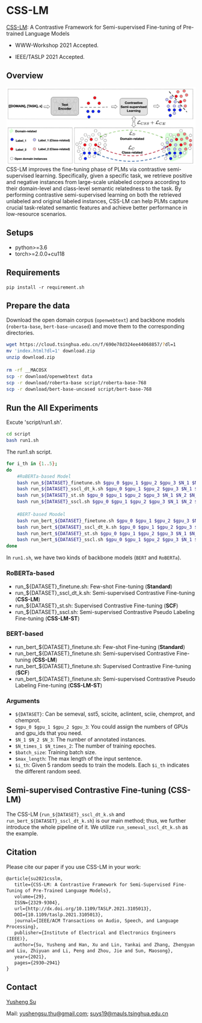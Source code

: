 # CSS-LM
[CSS-LM](https://arxiv.org/abs/2102.03752): A Contrastive Framework for Semi-supervised Fine-tuning of Pre-trained Language Models

- WWW-Workshop 2021 Accepted.

- IEEE/TASLP 2021 Accepted.

## Overview

![CSS-LM](https://github.com/thunlp/CSS-LM/blob/main/CSS-LM.jpg)
CSS-LM improves the fine-tuning phase of PLMs via contrastive semi-supervised learning. Specifically, given a specific task, we retrieve positive and negative instances from large-scale unlabeled corpora according to their domain-level and class-level semantic relatedness to the task. By performing contrastive semi-supervised learning on both the retrieved unlabeled and original labeled instances, CSS-LM can help PLMs capture crucial task-related semantic features and achieve better performance in low-resource scenarios.

## Setups
- python>=3.6
- torch>=2.0.0+cu118


## Requirements 
```
pip install -r requirement.sh
```

<!--
```
git clone git@github.com:NVIDIA/apex.git
cd apex
pip install -v --disable-pip-version-check --no-cache-dir ./
```
-->






## Prepare the data
Download the open domain corpus (`openwebtext`) and backbone models (`roberta-base`, `bert-base-uncased`) and move them to the corresponding directories.
```bash
wget https://cloud.tsinghua.edu.cn/f/690e78d324ee44068857/?dl=1
mv 'index.html?dl=1' download.zip
unzip download.zip

rm -rf __MACOSX
scp -r download/openwebtext data
scp -r download/roberta-base script/roberta-base-768
scp -r download/bert-base-uncased script/bert-base-768
```
<!-- scp -r download/opendomain_finetune_noword_10000 data-->

## Run the All Experiments
Excute 'script/run1.sh'.
```bash
cd script
bash run1.sh
```

The run1.sh script.
```bash
for i_th in {1..5};
do
    #RoBERTa-based Model
    bash run_${DATASET}_finetune.sh $gpu_0 $gpu_1 $gpu_2 $gpu_3 $N_1 $N_2 $N_3 $N_times_1 $N_times_2 $batch_size $max_length $i_th
    bash run_${DATASET}_sscl_dt_k.sh $gpu_0 $gpu_1 $gpu_2 $gpu_3 $N_1 $N_2 $N_3 $N_times_1 $N_times_2 $batch_size $max_length $i_th
    bash run_${DATASET}_st.sh $gpu_0 $gpu_1 $gpu_2 $gpu_3 $N_1 $N_2 $N_3 $N_times_1 $N_times_2 $batch_size $max_length $i_th
    bash run_${DATASET}_sscl.sh $gpu_0 $gpu_1 $gpu_2 $gpu_3 $N_1 $N_2 $N_3 $N_times_1 $N_times_2 $batch_size $max_length $i_th

    #BERT-based Moodel
    bash run_bert_${DATASET}_finetune.sh $gpu_0 $gpu_1 $gpu_2 $gpu_3 $N_1 $N_2 $N_3 $N_times_1 $N_times_2 $batch_size $max_length $i_th
    bash run_bert_${DATASET}_sscl_dt_k.sh $gpu_0 $gpu_1 $gpu_2 $gpu_3 $N_1 $N_2 $N_3 $N_times_1 $N_times_2 $batch_size $max_length $i_th
    bash run_bert_${DATASET}_st.sh $gpu_0 $gpu_1 $gpu_2 $gpu_3 $N_1 $N_2 $N_3 $N_times_1 $N_times_2 $batch_size $max_length $i_th
    bash run_bert_${DATASET}_sscl.sh $gpu_0 $gpu_1 $gpu_2 $gpu_3 $N_1 $N_2 $N_3 $N_times_1 $N_times_2 $batch_size $max_length $i_th
done
```


In `run1.sh`, we have two kinds of backbone models (`BERT` and `RoBERTa`). 
### RoBERTa-based 
- run_${DATASET}_finetune.sh: Few-shot Fine-tuning (<b>Standard</b>)
- run_${DATASET}_sscl_dt_k.sh: Semi-supervised Contrastive Fine-tuning (<b>CSS-LM</b>)
- run_${DATASET}_st.sh: Supervised Contrastive Fine-tuning (<b>SCF</b>) 
- run_${DATASET}_sscl.sh: Semi-supervised Contrastive Pseudo Labeling Fine-tuning (<b>CSS-LM-ST</b>)

### BERT-based 
- run_bert_${DATASET}_finetune.sh: Few-shot Fine-tuning (<b>Standard</b>)
- run_bert_${DATASET}_finetune.sh: Semi-supervised Contrastive Fine-tuning (<b>CSS-LM</b>)
- run_bert_${DATASET}_finetune.sh: Supervised Contrastive Fine-tuning (<b>SCF</b>)
- run_bert_${DATASET}_finetune.sh: Semi-supervised Contrastive Pseudo Labeling Fine-tuning (<b>CSS-LM-ST</b>)

### Arguments
- `${DATASET}`: Can be semeval, sst5, scicite, aclintent, sciie, chemprot, and chemprot.
- `$gpu_0 $gpu_1 $gpu_2 $gpu_3`: You could assign the numbers of GPUs and gpu_ids that you need.
- `$N_1 $N_2 $N_3`: The number of annotated instances.
- `$N_times_1 $N_times_2`: The number of training epoches.
- `$batch_size`: Training batch size.
- `$max_length`: The max length of the input sentence.
- `$i_th`: Given 5 random seeds to train the models. Each `$i_th` indicates the different random seed.



## Semi-supervised Contrastive Fine-tuning (<b>CSS-LM</b>)

The CSS-LM (`run_${DATASET}_sscl_dt_k.sh` and `run_bert_${DATASET}_sscl_dt_k.sh`) is our main method; thus, we further introduce the whole pipeline of it. We utilize `run_semeval_sscl_dt_k.sh` as the example.

<!--
## Run CSS-LM

By executing run1.sh, the code will automatically create folders for the corresponding datasets to save the checkpoints.
```
cd script
bash run1.sh
```
(You can refer to run1.sh for more details.)
-->



## Citation

Please cite our paper if you use CSS-LM in your work:
```
@article{su2021csslm,
   title={CSS-LM: A Contrastive Framework for Semi-Supervised Fine-Tuning of Pre-Trained Language Models},
   volume={29},
   ISSN={2329-9304},
   url={http://dx.doi.org/10.1109/TASLP.2021.3105013},
   DOI={10.1109/taslp.2021.3105013},
   journal={IEEE/ACM Transactions on Audio, Speech, and Language Processing},
   publisher={Institute of Electrical and Electronics Engineers (IEEE)},
   author={Su, Yusheng and Han, Xu and Lin, Yankai and Zhang, Zhengyan and Liu, Zhiyuan and Li, Peng and Zhou, Jie and Sun, Maosong},
   year={2021},
   pages={2930–2941}
}
```


## Contact
[Yusheng Su](https://yushengsu-thu.github.io/)

Mail: yushengsu.thu@gmail.com; suys19@mauls.tsinghua.edu.cn




